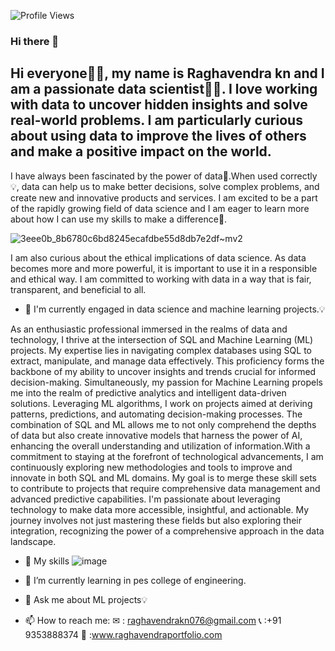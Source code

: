 ![Profile Views](https://komarev.com/ghpvc/?username=your-username&color=brightgreen)

### Hi there 👋
Hi everyone🙋‍♂️, my name is Raghavendra kn and I am a passionate data scientist🧑‍💻. I love working with data to uncover hidden insights and solve real-world problems. I am particularly curious about using data to improve the lives of others and make a positive impact on the world.
-
I have always been fascinated by the power of data💪.When used correctly💡, data can help us to make better decisions, solve complex problems, and create new and innovative products and services. I am excited to be a part of the rapidly growing field of data science and I am eager to learn more about how I can use my skills to make a difference🤹.

![3eee0b_8b6780c6bd8245ecafdbe55d8db7e2df~mv2](https://github.com/Raghavendra0827/Raghavendra0827/assets/135142090/d88caffc-32f5-4de2-9959-91b78fc97448)

I am also curious about the ethical implications of data science. As data becomes more and more powerful, it is important to use it in a responsible and ethical way. I am committed to working with data in a way that is fair, transparent, and beneficial to all.

- 🔭 I'm currently engaged in data science and machine learning projects.💡

As an enthusiastic professional immersed in the realms of data and technology, I thrive at the intersection of SQL and Machine Learning (ML) projects. My expertise lies in navigating complex databases using SQL to extract, manipulate, and manage data effectively. This proficiency forms the backbone of my ability to uncover insights and trends crucial for informed decision-making.
Simultaneously, my passion for Machine Learning propels me into the realm of predictive analytics and intelligent data-driven solutions. Leveraging ML algorithms, I work on projects aimed at deriving patterns, predictions, and automating decision-making processes.
The combination of SQL and ML allows me to not only comprehend the depths of data but also create innovative models that harness the power of AI, enhancing the overall understanding and utilization of information.With a commitment to staying at the forefront of technological advancements, I am continuously exploring new methodologies and tools to improve and innovate in both SQL and ML domains. My goal is to merge these skill sets to contribute to projects that require comprehensive data management and advanced predictive capabilities.
I'm passionate about leveraging technology to make data more accessible, insightful, and actionable. My journey involves not just mastering these fields but also exploring their integration, recognizing the power of a comprehensive approach in the data landscape.

- 🤹 My skills
                                         ![image](https://github.com/Raghavendra0827/Raghavendra0827/assets/135142090/d6d6e157-4970-4bb3-937a-aa210252c04f)


- 🌱 I’m currently learning in pes college of engineering.
- 💬 Ask me about ML projects💡
- 📫 How to reach me:
       ✉       : raghavendrakn076@gmail.com
       📞      :+91 9353888374
       🔗      :www.raghavendraportfolio.com
